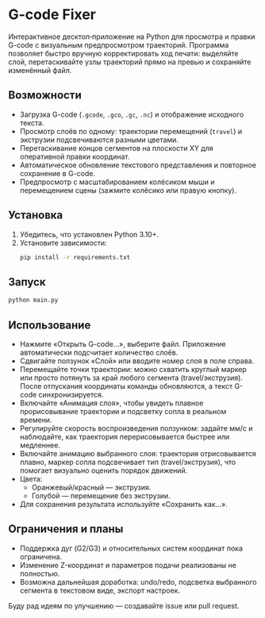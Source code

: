 # G-code Fixer

Интерактивное десктоп‑приложение на Python для просмотра и правки G-code с визуальным предпросмотром траекторий. Программа позволяет быстро вручную корректировать ход печати: выделяйте слой, перетаскивайте узлы траекторий прямо на превью и сохраняйте изменённый файл.

## Возможности
- Загрузка G-code (`.gcode`, `.gco`, `.gc`, `.nc`) и отображение исходного текста.
- Просмотр слоёв по одному: траектории перемещений (`travel`) и экструзии подсвечиваются разными цветами.
- Перетаскивание концов сегментов на плоскости XY для оперативной правки координат.
- Автоматическое обновление текстового представления и повторное сохранение в G-code.
- Предпросмотр с масштабированием колёсиком мыши и перемещением сцены (зажмите колёсико или правую кнопку).

## Установка
1. Убедитесь, что установлен Python 3.10+.
2. Установите зависимости:
   ```bash
   pip install -r requirements.txt
   ```

## Запуск
```bash
python main.py
```

## Использование
- Нажмите «Открыть G-code…», выберите файл. Приложение автоматически подсчитает количество слоёв.
- Сдвигайте ползунок «Слой» или вводите номер слоя в поле справа.
- Перемещайте точки траектории: можно схватить круглый маркер или просто потянуть за край любого сегмента (travel/экструзия). После отпускания координаты команды обновляются, а текст G-code синхронизируется.
- Включайте «Анимация слоя», чтобы увидеть плавное прорисовывание траектории и подсветку сопла в реальном времени.
- Регулируйте скорость воспроизведения ползунком: задайте мм/с и наблюдайте, как траектория перерисовывается быстрее или медленнее.
- Включайте анимацию выбранного слоя: траектория отрисовывается плавно, маркер сопла подсвечивает тип (travel/экструзия), что помогает визуально оценить порядок движений.
- Цвета:
  - Оранжевый/красный — экструзия.
  - Голубой — перемещение без экструзии.
- Для сохранения результата используйте «Сохранить как…».

## Ограничения и планы
- Поддержка дуг (G2/G3) и относительных систем координат пока ограничена.
- Изменение Z-координат и параметров подачи реализованы не полностью.
- Возможна дальнейшая доработка: undo/redo, подсветка выбранного сегмента в текстовом виде, экспорт настроек.

Буду рад идеям по улучшению — создавайте issue или pull request.

